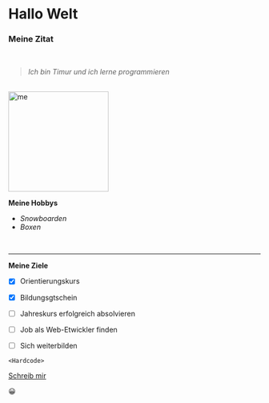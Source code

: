 # **Hallo Welt** 

### Meine Zitat
<br>

> *Ich bin Timur und ich lerne programmieren*

<br>



<img src="img/IMG-1472.PNG" alt="me" width="200">




<br>



**Meine Hobbys**

- *Snowboarden*
- *Boxen*

<br>



---

**Meine Ziele**

- [X] Orientierungskurs
- [X] Bildungsgtschein
- [ ] Jahreskurs erfolgreich absolvieren
- [ ] Job als Web-Etwickler finden
- [ ] Sich weiterbilden


``` 
<Hardcode>

```


[Schreib mir](mailto:timur.koumbaev@gmail.com)

:grinning:
